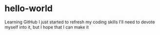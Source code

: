 # hello-world
Learning GitHub
I just started to refresh my coding skills
I'll need to devote myself into it, but I hope that I can make it
